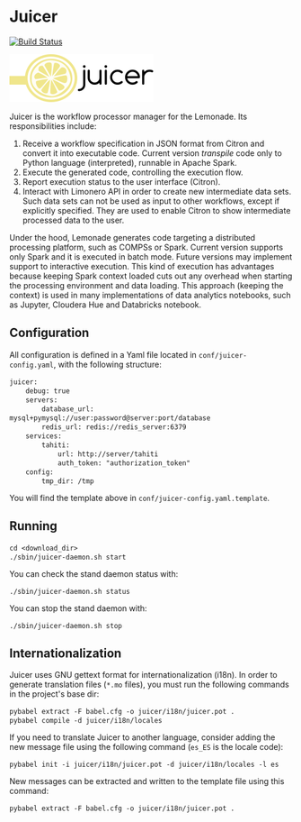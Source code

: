 # Juicer
[logo]: docs/img/juicer.png "Lemonade Juicer"

[![Build Status](https://travis-ci.org/eubr-bigsea/juicer.svg?branch=master)](https://travis-ci.org/eubr-bigsea/juicer)

![alt text][logo]

Juicer is the workflow processor manager for the Lemonade. Its responsibilities include:

1. Receive a workflow specification in JSON format from Citron and convert it into executable code. Current version *transpile* code only to Python language (interpreted),
runnable in Apache Spark.
2. Execute the generated code, controlling the execution flow.
3. Report execution status to the user interface (Citron).
4. Interact with Limonero API in order to create new intermediate data sets.
Such data sets can not be used as input to other workflows, except if explicitly specified.
They are used to enable Citron to show intermediate processed data to the user.

Under the hood, Lemonade generates code targeting a distributed processing platform,
such as COMPSs or Spark. Current version supports only Spark and it is executed in batch mode.
Future versions may implement support to interactive execution.
This kind of execution has advantages because keeping Spark context loaded cuts
out any overhead when starting the processing environment and data loading.
This approach (keeping the context) is used in many implementations of data
analytics notebooks, such as Jupyter, Cloudera Hue and Databricks notebook.

## Configuration
All configuration is defined in a Yaml file located in `conf/juicer-config.yaml`,
with the following structure:

```
juicer:
    debug: true
    servers:
        database_url: mysql+pymysql://user:password@server:port/database
        redis_url: redis://redis_server:6379
    services:
        tahiti:
            url: http://server/tahiti
            auth_token: "authorization_token"
    config:
        tmp_dir: /tmp
```

You will find the template above in `conf/juicer-config.yaml.template`.

## Running

```
cd <download_dir>
./sbin/juicer-daemon.sh start
```

You can check the stand daemon status with:
```
./sbin/juicer-daemon.sh status
```

You can stop the stand daemon with:
```
./sbin/juicer-daemon.sh stop
```

## Internationalization
Juicer uses GNU gettext format for internationalization (i18n). In order to
generate translation files (`*.mo` files), you must run the following commands
in the project's base dir:

```
pybabel extract -F babel.cfg -o juicer/i18n/juicer.pot .
pybabel compile -d juicer/i18n/locales
```
If you need to translate Juicer to another language, consider adding the new
message file using the following command (`es_ES` is the locale code):

```
pybabel init -i juicer/i18n/juicer.pot -d juicer/i18n/locales -l es
```

New messages can be extracted and written to the template file using this command:
```
pybabel extract -F babel.cfg -o juicer/i18n/juicer.pot .
```